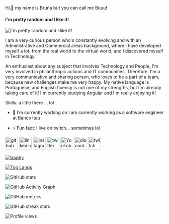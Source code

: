 Hi,👋 my name is Bruna but you can call me Buuu!
#### I'm pretty random and I like it!
![I'm pretty random and I like it!](https://static-cdn.jtvnw.net/jtv_user_pictures/652181dc-b8e6-4c10-b0e7-e045e841b5c8-profile_banner-480.png)

I am a very curious person who's constantly evolving and with an Administrative and Commercial areas background, where I have developed myself a lot, from the real world to the virtual world, and  I discovered myself in Technology.

An enthusiast about any subject that involves Technology and People, I'm very involved in philanthropic actions and IT communities. Therefore, I'm a very communicative and sharing person, who loves to be a part of a team, because new challenges make me very happy.
My native language is Portuguese, and English fluency is not one of my strengths, but I'm already taking care of it!
I'm currently studying Angular and I'm really enjoying it!

Skills: a little there ... lol

- 🔭 I’m currently working on I am currently working as a software engineer at Banco Itaú 

- ⚡ Fun fact: I live on twitch... sometimes lol 


[<img src='https://cdn.jsdelivr.net/npm/simple-icons@3.0.1/icons/github.svg' alt='github' height='40'>](https://github.com/bumoura)  [<img src='https://cdn.jsdelivr.net/npm/simple-icons@3.0.1/icons/linkedin.svg' alt='linkedin' height='40'>](https://www.linkedin.com/in/https://www.linkedin.com/in/bruna-moura5//)  [<img src='https://cdn.jsdelivr.net/npm/simple-icons@3.0.1/icons/instagram.svg' alt='instagram' height='40'>](https://www.instagram.com/https://www.instagram.com/bu_moura//)  [<img src='https://cdn.jsdelivr.net/npm/simple-icons@3.0.1/icons/twitter.svg' alt='twitter' height='40'>](https://twitter.com/https://twitter.com/BuuuMoura)  [<img src='https://cdn.jsdelivr.net/npm/simple-icons@3.0.1/icons/youtube.svg' alt='YouTube' height='40'>](https://www.youtube.com/channel/https://www.youtube.com/c/brunamoura5/)  [<img src='https://cdn.jsdelivr.net/npm/simple-icons@3.0.1/icons/discord.svg' alt='discord' height='40'>](https://discord.com/invite/dzJRQnhaG7?ltclid=61e9999d-952f-4c05-ac1b-e868ee23a069)  [<img src='https://cdn.jsdelivr.net/npm/simple-icons@3.0.1/icons/twitch.svg' alt='twitch' height='40'>](https://www.twitch.tv/buuumoura)  

[![trophy](https://github-profile-trophy.vercel.app/?username=bumoura)](https://github.com/ryo-ma/github-profile-trophy)

[![Top Langs](https://github-readme-stats.vercel.app/api/top-langs/?username=bumoura)](https://github.com/anuraghazra/github-readme-stats)

![GitHub stats](https://github-readme-stats.vercel.app/api?username=bumoura&show_icons=true&count_private=true)  

![GitHub Activity Graph](https://activity-graph.herokuapp.com/graph?username=bumoura)  

![GitHub metrics](https://metrics.lecoq.io/bumoura)  

![GitHub streak stats](https://github-readme-streak-stats.herokuapp.com/?user=bumoura)  

![Profile views](https://gpvc.arturio.dev/bumoura)  
